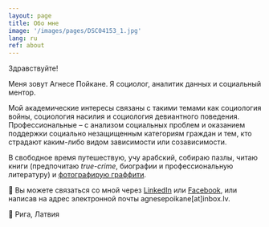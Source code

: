 ```yaml
---
layout: page
title: Обо мне
image: '/images/pages/DSC04153_1.jpg'
lang: ru
ref: about
---
```


Здравствуйте!

Меня зовут Агнесе Пойкане. Я социолог, аналитик данных и социальный ментор.

Мой академические интересы связаны с такими темами как социология войны, социология насилия и социология девиантного поведения. Профессиональные – с анализом социальных проблем и оказанием поддержки социально незащищенным категориям граждан и тем, кто страдают каким-либо видом зависимости или созависимости. 

В свободное время путешествую, учу арабский, собираю пазлы, читаю книги (предпочитаю *true-crime*, биографии и профессиональную литературу) и [фотографирую граффити](https://www.instagram.com/street.art.photographer/).

:envelope_with_arrow: Вы можете связаться со мной через [LinkedIn](https://www.linkedin.com/in/agnese-poikane/) или [Facebook](https://www.facebook.com/agnese.poikane/), или написав на адрес электронной почты agnesepoikane[at]inbox.lv. 

:round_pushpin: Рига, Латвия
